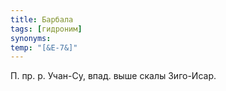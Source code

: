 ```yaml
---
title: Барбала
tags: [гидроним]
synonyms:
temp: "[&Е-7&]"
---
```


П. пр. р. Учан-Су, впад. выше скалы Зиго-Исар.
